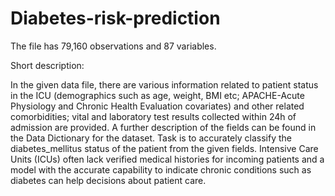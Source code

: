 # Diabetes-risk-prediction

The file has 79,160 observations and 87 variables.

Short description:

In the given data file, there are various information related to patient status in the ICU
(demographics such as age, weight, BMI etc; APACHE-Acute Physiology and Chronic
Health Evaluation covariates) and other related comorbidities; vital and laboratory test
results collected within 24h of admission are provided. A further description of the
fields can be found in the Data Dictionary for the dataset. Task is to accurately
classify the diabetes_mellitus status of the patient from the given fields. Intensive Care Units (ICUs) often lack verified medical histories
for incoming patients and a model with the accurate capability to indicate chronic
conditions such as diabetes can help decisions about patient care.
